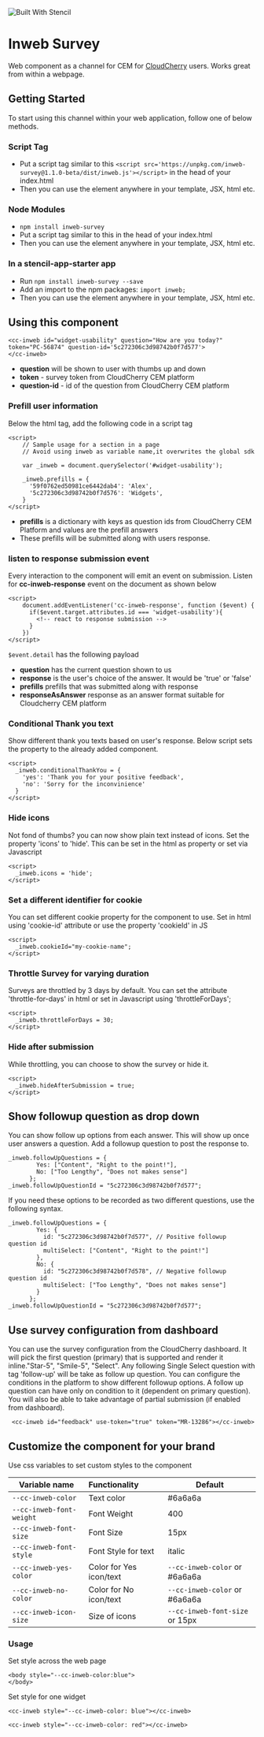 ![Built With Stencil](https://img.shields.io/badge/-Built%20With%20Stencil-16161d.svg?logo=data%3Aimage%2Fsvg%2Bxml%3Bbase64%2CPD94bWwgdmVyc2lvbj0iMS4wIiBlbmNvZGluZz0idXRmLTgiPz4KPCEtLSBHZW5lcmF0b3I6IEFkb2JlIElsbHVzdHJhdG9yIDE5LjIuMSwgU1ZHIEV4cG9ydCBQbHVnLUluIC4gU1ZHIFZlcnNpb246IDYuMDAgQnVpbGQgMCkgIC0tPgo8c3ZnIHZlcnNpb249IjEuMSIgaWQ9IkxheWVyXzEiIHhtbG5zPSJodHRwOi8vd3d3LnczLm9yZy8yMDAwL3N2ZyIgeG1sbnM6eGxpbms9Imh0dHA6Ly93d3cudzMub3JnLzE5OTkveGxpbmsiIHg9IjBweCIgeT0iMHB4IgoJIHZpZXdCb3g9IjAgMCA1MTIgNTEyIiBzdHlsZT0iZW5hYmxlLWJhY2tncm91bmQ6bmV3IDAgMCA1MTIgNTEyOyIgeG1sOnNwYWNlPSJwcmVzZXJ2ZSI%2BCjxzdHlsZSB0eXBlPSJ0ZXh0L2NzcyI%2BCgkuc3Qwe2ZpbGw6I0ZGRkZGRjt9Cjwvc3R5bGU%2BCjxwYXRoIGNsYXNzPSJzdDAiIGQ9Ik00MjQuNywzNzMuOWMwLDM3LjYtNTUuMSw2OC42LTkyLjcsNjguNkgxODAuNGMtMzcuOSwwLTkyLjctMzAuNy05Mi43LTY4LjZ2LTMuNmgzMzYuOVYzNzMuOXoiLz4KPHBhdGggY2xhc3M9InN0MCIgZD0iTTQyNC43LDI5Mi4xSDE4MC40Yy0zNy42LDAtOTIuNy0zMS05Mi43LTY4LjZ2LTMuNkgzMzJjMzcuNiwwLDkyLjcsMzEsOTIuNyw2OC42VjI5Mi4xeiIvPgo8cGF0aCBjbGFzcz0ic3QwIiBkPSJNNDI0LjcsMTQxLjdIODcuN3YtMy42YzAtMzcuNiw1NC44LTY4LjYsOTIuNy02OC42SDMzMmMzNy45LDAsOTIuNywzMC43LDkyLjcsNjguNlYxNDEuN3oiLz4KPC9zdmc%2BCg%3D%3D&colorA=16161d&style=flat-square)

# Inweb Survey

Web component as a channel for CEM for [CloudCherry](https://cloudcherry.com) users. Works great from within a webpage.

## Getting Started

To start using this channel within your web application, follow one of below methods.

### Script Tag

- Put a script tag similar to this `<script src='https://unpkg.com/inweb-survey@1.1.0-beta/dist/inweb.js'></script>` in the head of your index.html
- Then you can use the element anywhere in your template, JSX, html etc.

### Node Modules

- `npm install inweb-survey`
- Put a script tag similar to this <script src='node_modules/inweb-survey/dist/inweb.js'></script> in the head of your index.html
- Then you can use the element anywhere in your template, JSX, html etc.

### In a stencil-app-starter app

- Run `npm install inweb-survey --save`
- Add an import to the npm packages: `import inweb;`
- Then you can use the element anywhere in your template, JSX, html etc.

## Using this component

```
<cc-inweb id="widget-usability" question="How are you today?" token="PC-56874" question-id='5c272306c3d98742b0f7d577'>
</cc-inweb>
```

- <b>question</b> will be shown to user with thumbs up and down
- <b>token</b> - survey token from CloudCherry CEM platform
- <b>question-id</b> - id of the question from CloudCherry CEM platform

### Prefill user information

Below the html tag, add the following code in a script tag

```
<script>
    // Sample usage for a section in a page
    // Avoid using inweb as variable name,it overwrites the global sdk

    var _inweb = document.querySelector('#widget-usability');

    _inweb.prefills = {
      '59f0762ed50981ce6442dab4': 'Alex',
      '5c272306c3d98742b0f7d576': 'Widgets',
    }
</script>
```

- <b>prefills</b> is a dictionary with keys as question ids from CloudCherry CEM Platform and values are the prefill answers
- These prefills will be submitted along with users response.

### listen to response submission event

Every interaction to the component will emit an event on submission. Listen for <b>cc-inweb-response</b> event on the document as shown below

```
<script>
    document.addEventListener('cc-inweb-response', function ($event) {
      if($event.target.attributes.id === 'widget-usability'){
        <!-- react to response submission -->
      }
    })
</script>
```

`$event.detail` has the following payload

- <b>question</b> has the current question shown to us
- <b>response</b> is the user's choice of the answer. It would be 'true' or 'false'
- <b>prefills</b> prefills that was submitted along with response
- <b>responseAsAnswer</b> response as an answer format suitable for Cloudcherry CEM platform

### Conditional Thank you text

Show different thank you texts based on user's response. Below script sets the property to the already added component.

```
<script>
  _inweb.conditionalThankYou = {
    'yes': 'Thank you for your positive feedback',
    'no': 'Sorry for the inconvinience'
  }
</script>
```

### Hide icons

Not fond of thumbs? you can now show plain text instead of icons. Set the property 'icons' to 'hide'. This can be set in the html as property or set via Javascript

```
<script>
  _inweb.icons = 'hide';
</script>
```

### Set a different identifier for cookie

You can set different cookie property for the component to use. Set in html using 'cookie-id' attribute or use the property 'cookieId' in JS

```
<script>
  _inweb.cookieId="my-cookie-name";
</script>

```

### Throttle Survey for varying duration

Surveys are throttled by 3 days by default. You can set the attribute 'throttle-for-days' in html or set in Javascript using 'throttleForDays';

```
<script>
  _inweb.throttleForDays = 30;
</script>
```

### Hide after submission

While throttling, you can choose to show the survey or hide it.

```
<script>
  _inweb.hideAfterSubmission = true;
</script>
```

## Show followup question as drop down

You can show follow up options from each answer. This will show up once user answers a question. Add a followup question to post the response to.

```
_inweb.followUpQuestions = {
        Yes: ["Content", "Right to the point!"],
        No: ["Too Lengthy", "Does not makes sense"]
      };
_inweb.followUpQuestionId = "5c272306c3d98742b0f7d577";
```

If you need these options to be recorded as two different questions, use the following syntax.

```
_inweb.followUpQuestions = {
        Yes: {
          id: "5c272306c3d98742b0f7d577", // Positive followup question id
          multiSelect: ["Content", "Right to the point!"]
        },
        No: {
          id: "5c272306c3d98742b0f7d578", // Negative followup question id
          multiSelect: ["Too Lengthy", "Does not makes sense"]
        }
      };
_inweb.followUpQuestionId = "5c272306c3d98742b0f7d577";
```

## Use survey configuration from dashboard

You can use the survey configuration from the CloudCherry dashboard. It will pick the first question (primary) that is supported and render it inline."Star-5", "Smile-5", "Select".
Any following Single Select question with tag 'follow-up' will be take as follow up question. You can configure the conditions in the platform to show different followup options.
A follow up question can have only on condition to it (dependent on primary question). You will also be able to take advantage of partial submission (if enabled from dashboard).

```
 <cc-inweb id="feedback" use-token="true" token="MR-13286"></cc-inweb>
```

## Customize the component for your brand

Use css variables to set custom styles to the component

| Variable name            | Functionality           | Default                        |
| ------------------------ | :---------------------- | ------------------------------ |
| `--cc-inweb-color`       | Text color              | #6a6a6a                        |
| `--cc-inweb-font-weight` | Font Weight             | 400                            |
| `--cc-inweb-font-size`   | Font Size               | 15px                           |
| `--cc-inweb-font-style`  | Font Style for text     | italic                         |
| `--cc-inweb-yes-color`   | Color for Yes icon/text | `--cc-inweb-color` or #6a6a6a  |
| `--cc-inweb-no-color`    | Color for No icon/text  | `--cc-inweb-color` or #6a6a6a  |
| `--cc-inweb-icon-size`   | Size of icons           | `--cc-inweb-font-size` or 15px |

### Usage

Set style across the web page

```
<body style="--cc-inweb-color:blue">
</body>
```

Set style for one widget

```
<cc-inweb style="--cc-inweb-color: blue"></cc-inweb>

<cc-inweb style="--cc-inweb-color: red"></cc-inweb>
```
